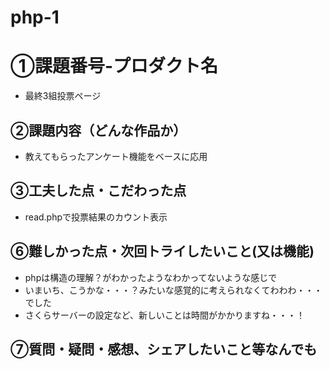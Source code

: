 # php-1

# ①課題番号-プロダクト名
- 最終3組投票ページ

## ②課題内容（どんな作品か）
- 教えてもらったアンケート機能をベースに応用


## ③工夫した点・こだわった点
- read.phpで投票結果のカウント表示


## ⑥難しかった点・次回トライしたいこと(又は機能)
- phpは構造の理解？がわかったようなわかってないような感じで
- いまいち、こうかな・・・？みたいな感覚的に考えられなくてわわわ・・・でした
- さくらサーバーの設定など、新しいことは時間がかかりますね・・・！


## ⑦質問・疑問・感想、シェアしたいこと等なんでも